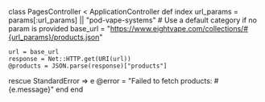 class PagesController < ApplicationController
  def index
    url_params = params[:url_params] || "pod-vape-systems"  # Use a default category if no param is provided
    base_url = "https://www.eightvape.com/collections/#{url_params}/products.json"


    url = base_url
    response = Net::HTTP.get(URI(url))
    @products = JSON.parse(response)["products"]
  rescue StandardError => e
    @error = "Failed to fetch products: #{e.message}"
  end
end

